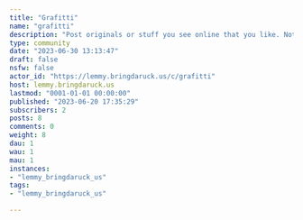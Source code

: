 ```yaml
---
title: "Grafitti" 
name: "grafitti"
description: "Post originals or stuff you see online that you like. Notebook sketches and lettering practice is cool too."
type: community
date: "2023-06-30 13:13:47"
draft: false
nsfw: false
actor_id: "https://lemmy.bringdaruck.us/c/grafitti"
host: lemmy.bringdaruck.us
lastmod: "0001-01-01 00:00:00"
published: "2023-06-20 17:35:29"
subscribers: 2
posts: 8
comments: 0
weight: 8
dau: 1
wau: 1
mau: 1
instances:
- "lemmy_bringdaruck_us"
tags: 
- "lemmy_bringdaruck_us"

---
```

